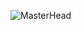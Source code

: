 ![MasterHead](https://user-images.githubusercontent.com/19890852/122104992-f2a35d80-ce20-11eb-8d2d-b16bc4cf0457.jpg)
